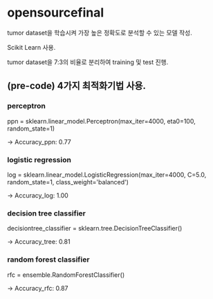 # opensourcefinal

tumor dataset을 학습시켜 가장 높은 정확도로 분석할 수 있는 모델 작성.

Scikit Learn 사용.

tumor dataset을 7:3의 비율로 분리하여 training 및 test 진행.

## (pre-code) 4가지 최적화기법 사용.

  ### perceptron

ppn = sklearn.linear_model.Perceptron(max_iter=4000, eta0=100, random_state=1)

-> Accuracy_ppn: 0.77
    
### logistic regression
log = sklearn.linear_model.LogisticRegression(max_iter=4000, C=5.0, random_state=1, class_weight='balanced')

-> Accuracy_log: 1.00
    
### decision tree classifier
decisiontree_classifier = sklearn.tree.DecisionTreeClassifier()

-> Accuracy_tree: 0.81

### random forest classifier
rfc = ensemble.RandomForestClassifier()

-> Accuracy_rfc: 0.87
